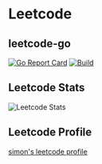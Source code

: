 # Leetcode

## leetcode-go

[![Go Report Card](https://goreportcard.com/badge/github.com/nullsimon/leetcode)](https://goreportcard.com/report/github.com/nullsimon/leetcode)
[![Build](https://github.com/nullsimon/leetcode-go/actions/workflows/test.yml/badge.svg)](https://github.com/nullsimon/leetcode-go/actions/workflows/test.yml)

## Leetcode Stats

![Leetcode Stats](https://leetcode.card.workers.dev/?username=nullsimon&theme=auto)

## Leetcode Profile

[simon's leetcode profile](https://leetcode.com/nullsimon/)
